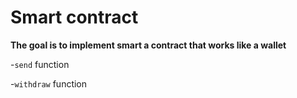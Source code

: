 # Smart contract
**The goal is to implement smart a contract that works like a wallet**

-`send` function 

-`withdraw` function

